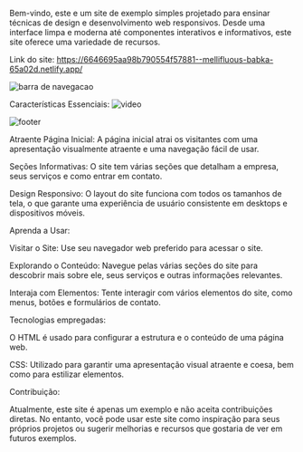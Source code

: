 Bem-vindo, este e um site de exemplo simples projetado para ensinar técnicas de design e desenvolvimento web responsivos. Desde uma interface limpa e moderna até componentes interativos e informativos, este site oferece uma variedade de recursos.

Link do site: https://6646695aa98b790554f57881--mellifluous-babka-65a02d.netlify.app/


![barra de navegacao](https://github.com/ThiagoDav/minipi/assets/163654698/72d8df08-77cd-460f-b642-708138b00107)

Características Essenciais:
![video](https://github.com/ThiagoDav/minipi/assets/163654698/1897394b-d2d1-4fe5-ae02-b47b49fa9a2c)

![footer](https://github.com/ThiagoDav/minipi/assets/163654698/3d83d858-0347-4297-a353-291519bd1715)


Atraente Página Inicial: A página inicial atrai os visitantes com uma apresentação visualmente atraente e uma navegação fácil de usar.

Seções Informativas: O site tem várias seções que detalham a empresa, seus serviços e como entrar em contato.

Design Responsivo: O layout do site funciona com todos os tamanhos de tela, o que garante uma experiência de usuário consistente em desktops e dispositivos móveis.

Aprenda a Usar: 

Visitar o Site: Use seu navegador web preferido para acessar o site.

Explorando o Conteúdo: Navegue pelas várias seções do site para descobrir mais sobre ele, seus serviços e outras informações relevantes.

Interaja com Elementos: Tente interagir com vários elementos do site, como menus, botões e formulários de contato.

Tecnologias empregadas:

O HTML é usado para configurar a estrutura e o conteúdo de uma página web.

CSS: Utilizado para garantir uma apresentação visual atraente e coesa, bem como para estilizar elementos.

Contribuição:

Atualmente, este site é apenas um exemplo e não aceita contribuições diretas. No entanto, você pode usar este site como inspiração para seus próprios projetos ou sugerir melhorias e recursos que gostaria de ver em futuros exemplos.













